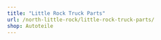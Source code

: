 ```yaml
---
title: "Little Rock Truck Parts"
url: /north-little-rock/little-rock-truck-parts/
shop: Autoteile
---
```

